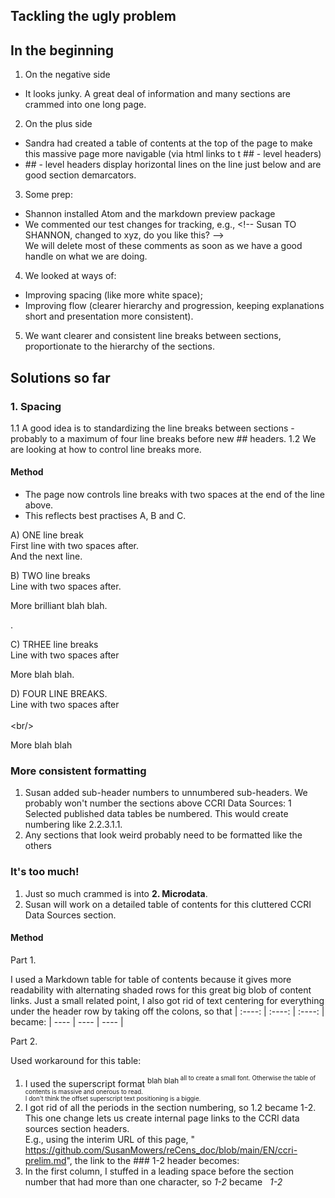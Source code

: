## Tackling the ugly problem

## In the beginning
1. On the negative side
- It looks junky. A great deal of information and many sections are crammed into one long page. <br/>
2. On the plus side
- Sandra had created a table of contents at the top of the page to make this massive page more navigable (via html links to t ## - level headers) 
- \## - level headers display horizontal lines on the line just below and are good section demarcators.  
<!-- the backslash before ## in the line above let's you to sneak in text that Markdown knows as a format tag -->
3. Some prep:
- Shannon installed Atom and the markdown preview package
- We commented our test changes for tracking, e.g., \<!-- Susan TO SHANNON, changed to xyz, do you like this? -->    
We will delete most of these comments as soon as we have a good handle on what we are doing.<br/>
4. We looked at ways of: 
- Improving spacing (like more white space);
- Improving flow (clearer hierarchy and progression, keeping explanations short and presentation more consistent). 
5. We want clearer and consistent line breaks between sections, proportionate to the hierarchy of the sections. 

## Solutions so far
### 1. Spacing
1.1 A good idea is to standardizing the line breaks between sections - probably to a maximum of four line breaks before new ## headers. 
1.2 We are looking at how to control line breaks more.
#### Method
- The page now controls line breaks with two spaces at the end of the line above.  
- This reflects best practises A, B and C.  

A) ONE line break    
First line with two spaces after.     
And the next line. 
<!-- One line break -->
 
B) TWO line breaks  
Line with two spaces after.     

More brilliant blah blah.  
<!-- Two line breaks -  the two spaces in the first line may be optional in this case, but not sure -->. 
C) TRHEE line breaks  
Line with two spaces after   


More blah blah. 
<!-- Three line breaks - needs the two spaces in the first line -->

D) FOUR LINE BREAKS.   
Line with two spaces after     
<br/>\<br/>


More blah blah
<!-- Four line breaks - needs the two spaces in the first line  -->

### More consistent formatting 
1. Susan added sub-header numbers to unnumbered sub-headers.  We probably won't number the sections above CCRI Data Sources: 1 Selected published data tables be numbered.  This would create numbering like 2.2.3.1.1.
2. Any sections that look weird probably need to be formatted like the others

### It's too much!
1. Just so much crammed is into **2. Microdata**.  
2. Susan will work on a detailed table of contents for this cluttered CCRI Data Sources section.

#### Method

Part 1. 

I used a Markdown table for table of contents because it gives more readability with alternating shaded rows for this great big blob of content links.
Just a small related point, I also got rid of text centering for everything under the header row by taking off the colons, so that
| :----: | :----: | :----: |
became:
| ---- | ---- | ---- |

Part 2.

Used workaround for this table:
1. I used the superscript format <sup>blah blah<sup/> all to create a small font.  Otherwise the table of contents is massive and onerous to read.    
I don't think the offset superscript text positioning is a biggie.  
2. I got rid of all the periods in the section numbering, so 1.2 became 1-2.   
This one change lets us create internal page links to the CCRI data sources section headers.    
E.g., using the interim URL of this page, " https://github.com/SusanMowers/reCens_doc/blob/main/EN/ccri-prelim.md", the link to the ### 1-2  header becomes: 
4. In the first column, I stuffed in a leading space before the section number that had more than one character, so *1-2* became *&nbsp; 1-2*
